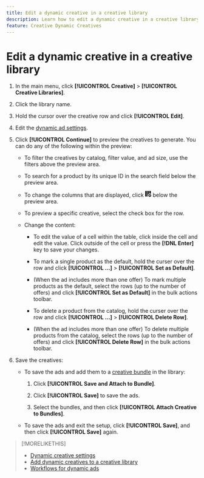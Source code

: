 ```yaml
---
title: Edit a dynamic creative in a creative library
description: Learn how to edit a dynamic creative in a creative library.
feature: Creative Dynamic Creatives
---
```

# Edit a dynamic creative in a creative library

1. In the main menu, click **[!UICONTROL Creative]** > **[!UICONTROL Creative Libraries]**.

1. Click the library name.

1. Hold the cursor over the creative row and click **[!UICONTROL Edit]**.

1. Edit the [dynamic ad settings](creative-settings-dynamic.md).

1. Click **[!UICONTROL Continue]** to preview the creatives to generate. You can do any of the following within the preview:

   * To filter the creatives by catalog, filter value<!-- explain more-->, and ad size, use the filters above the preview area.
   
   * To search for a product by its unique ID in the search field below the preview area.
   
   * To change the columns that are displayed, click ![Column Filter](/help/creative/assets/custom-columns.png "Column Filter") below the preview area.
   
   * To preview a specific creative, select the check box for the row.
   
   * Change the content:
   
     * To edit the value of a cell within the table, click inside the cell and edit the value. Click outside of the cell or press the **[!DNL Enter]** key to save your changes.
     
     * To mark a single product as the default<!--Explain what this means. -->, hold the curser over the row and click **[!UICONTROL ...]** > **[!UICONTROL Set as Default]**.
     
     * (When the ad includes more than one offer) To mark multiple products as the default, select the rows (up to the number of offers) and click **[!UICONTROL Set as Default]** in the bulk actions toolbar.
     
     * To delete a product from the catalog, hold the curser over the row and click **[!UICONTROL ...]** > **[!UICONTROL Delete Row]**.
     
     * (When the ad includes more than one offer) To delete multiple products from the catalog, select the rows (up to the number of offers) and click **[!UICONTROL Delete Row]** in the bulk actions toolbar.

1. Save the creatives:

   * To save the ads and add them to a [creative bundle](bundle-manage.md) in the library:
   
     1. Click **[!UICONTROL Save and Attach to Bundle]**.

     1. Click **[!UICONTROL Save]** to save the ads.

     1. Select the bundles, and then click **[!UICONTROL Attach Creative to Bundles]**.

   * To save the ads and exit the setup, click **[!UICONTROL Save]**, and then click **[!UICONTROL Save]** again.

>[!MORELIKETHIS]
>
>* [Dynamic creative settings](creative-settings-dynamic.md)
>* [Add dynamic creatives to a creative library](creative-add-dynamic.md)
>* [Workflows for dynamic ads](/help/creative/introduction/workflow-dynamic-ads.md)

